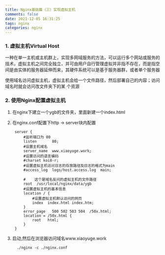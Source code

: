 ```yaml
---
title: Nginx基础篇（三）实现虚拟主机
comments: false
date: 2021-12-05 16:31:25
tags: nginx
categories: nginx
---
```

### 1. 虚拟主机Virtual Host
一种在单一主机或主机群上，实现多网域服务的方法，可以运行多个网站或服务的技术，虚拟主机之间完全独立，并可由用户自行管理虚拟并非指不存在，而是指空间是由实体的服务器延伸而来，其硬件系统可以是基于服务器群，或者单个服务器

使用域名访问虚拟主机，虚拟主机会给一个文件路径，然后部署自己的内容；访问域名时就会访问改文件夹下的某 个资源

### 2. 使用Nginx配置虚拟主机
1. 在nginx下建立一个ygb的文件夹，里面新建一个index.html
2. 在nginx.conf配置下http -> server块内配置
   ```text
    server {
        #监听端口为 80
        listen       80;
        #设置主机域名
        server_name  www.xiaoyuge.work;
        #设置访问的语言编码
        #charset koi8-r;
        #设置虚拟主机访问日志的存放路径及日志的格式为main
        #access_log  logs/host.access.log  main;
   
        #    这个是域名反问的虚拟主机的文件路径
        root  /usr/local/nginx/data/ygb
        #设置虚拟主机的基本信息
        location / {
            #设置虚拟主机默认访问的网页
            index  index.html index.htm;
        }
        error_page   500 502 503 504  /50x.html;
        location = /50x.html {
            root   html;
        }
    }
   ```

3. 启动,然后在浏览器访问域名www.xiaoyuge.work
    ```shell
      ./nginx -c ./nginx.conf
   ```